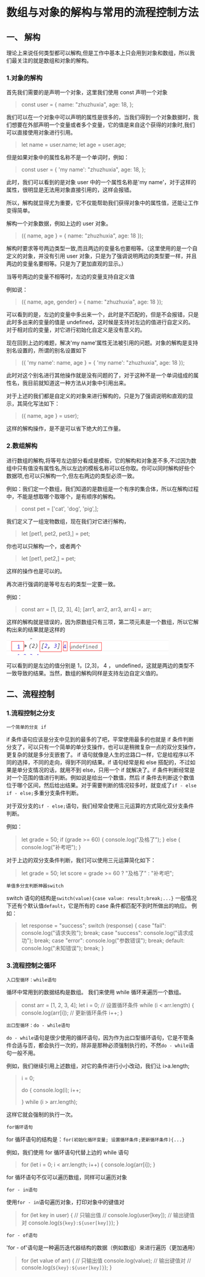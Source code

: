 # 数组与对象的解构与常用的流程控制方法

## 一、 解构

理论上来说任何类型都可以解构,但是工作中基本上只会用到对象和数组，所以我们最关注的就是数组和对象的解构。

### 1.对象的解构

首先我们需要的是声明一个对象，这里我们使用 const 声明一个对象

> const user = {
> name: "zhuzhuxia",
> age: 18,
> };

我们可以在一个对象中可以声明的属性是很多的，当我们得到一个对象数据时，我们想要在外部声明一个变量或者多个变量，它的值是来自这个获得的对象时,我们可以直接使用对象进行引用。

> let name = user.name;
> let age = user.age;

但是如果对象中的属性名称不是一个单词时，例如：

> const user = {
> 'my name': "zhuzhuxia",
> age: 18,
> };

此时，我们可以看到的是对象 user 中的一个属性名称是'my name'，对于这样的属性，很明显是无法用对象直接引用的，这样会报错。

所以，解构就显得尤为重要，它不仅能帮助我们获得对象中的属性值，还能让工作变得简单。

解构一个对象数据，例如上边的 user 对象。

> ({ name, age } = { name: "zhuzhuxia", age: 18 });

解构时要求等号两边类型一致,而且两边的变量名也要相等。（这里使用的是一个自定义的对象，并没有引用 user 对象，只是为了强调说明两边的类型要一样，并且两边的变量名要相等。只是为了更加直观的显示。）

当等号两边的变量不相等时，左边的变量支持自定义值

例如说：

> ({ name, age, gender} = { name: "zhuzhuxia", age: 18 });

可以看到的是，左边的变量中多出来一个，此时是不匹配的，但是不会报错，只是此时多出来的变量的值是 undefined，这时候是支持对左边的值进行自定义的。对于相对应的变量，对它进行初始化自定义是没有意义的。

现在回到上边的难题，解决'my name'属性无法被引用的问题。对象的解构是支持别名设置的，所谓的别名设置如下

> ({ 'my name': name, age } = { 'my name': "zhuzhuxia", age: 18 });

此时对这个别名进行其他操作就是没有问题的了，对于这种不是一个单词组成的属性名，我目前就知道这一种方法从对象中引用出来。

对于上述的我们都是自定义的对象来进行解构的，只是为了强调说明和直观的显示，其简化写法如下：

> ({ name, age } = user);

这样的解构操作，是不是可以省下绝大的工作量。

### 2.数组解构

进行数组的解构,将等号左边部分看成是模板，它的解构和对象差不多,不过因为数组中只有值没有属性名,所以左边的模板名称可以任你取。你可以同时解构好些个数据项,也可以只解构一个,但左右两边的类型必须一致。

例如：我们定一个数组，我们知道的是数组是一个有序的集合体，所以在解构过程中，不能是想取哪个取哪个，是有顺序的解构。

> const pet = ['cat', 'dog', 'pig',];

我们定义了一组宠物数组，现在我们对它进行解构，

> let [pet1, pet2, pet3,] = pet;

你也可以只解构一个，或者两个

> let [pet1, pet2,] = pet;

这样的操作也是可以的。

再次进行强调的是等号左右的类型一定要一致。

例如：

> const arr = [1, [2, 3], 4];
> [arr1, arr2, arr3, arr4] = arr;

这样的解构就是错误的，因为原数组只有三项，第二项元素是一个数组，所以它解构出来的结果就是这样的

![1](img/1.png)

可以看到的是左边的值分别是 1，[2,3]， 4 ， undefined，这就是两边的类型不一致导致的结果。当然，数组的解构同样是支持左边自定义值的。

## 二、流程控制

### 1.流程控制之分支

`一个简单的分支 if`

if 条件语句应该是分支中见到的最多的了吧，平常使用最多的也就是 if 条件判断分支了，可以只有一个简单的单分支操作，也可以是稍微复杂一点的双分支操作，更复杂的就是多分支嵌套了。
if 语句就像是人生的岔路口一样，它是给程序以不同的选择，不同的走向，得到不同的结果。if 语句经常是和 else 搭配的，不过如果是单分支情况的话，就用不到 else，只用一个 if 就解决了。if 条件判断经常是对一个范围的值进行判断。例如说是给出一个数值，然后 if 条件去判断这个数值位于哪个区间，然后给出结果。对于需要判断的情况较多时，就变成了`if - else if - else;`多重分支条件判断。

对于双分支的`if - else;`语句，我们经常会使用三元运算的方式简化双分支条件判断。

例如：

> let grade = 50;
> if (grade >= 60) {
> console.log("及格了");
> } else {
> console.log("补考吧");
> }

对于上边的双分支条件判断，我们可以使用三元运算简化如下：

> let grade = 50;
> let score = grade >= 60 ? "及格了" : "补考吧";

`单值多分支判断神器switch`

switch 语句的结构是`switch(value){case value: result;break;...}`
一般情况下还有个默认值`default`，它是所有的 case 条件都匹配不到时所做出的响应。
例如：

> let response = "success";
> switch (response) {
> case "fail":
> console.log("请求失败");
> break;
> case "success":
> console.log("请求成功");
> break;
> case "error":
> console.log("参数错误");
> break;
> default:
> console.log("未知错误");
> break;
> }

### 3.流程控制之循环

`入口型循环：while语句`

循环中常用到的数据结构是数组。
我们来使用 while 循环来遍历一个数组。

> const arr = [1, 2, 3, 4];
> let i = 0;
> // 设置循环条件
> while (i < arr.length) {
> console.log(arr[i]);
> // 更新循环条件
> i++;
> }

`出口型循环：do - while语句`

`do - while`语句是很少使用的循环语句，因为作为出口型循环语句，它是不管条件合适与否，都会执行一次的，除非是那种必须强制执行的，不然`do - while`语句一般不用。

例如，我们继续引用上述数组，对它的条件进行小小改动，我们让 i>a.length;

> i = 0;
>
> do {
> console.log(i);
> i++;
>
> } while (i > arr.length);

这样它就会强制的执行一次。

`for循环语句`

for 循环语句的结构是：`for(初始化循环变量; 设置循环条件;更新循环条件){...}`

例如，我们使用 for 循环语句代替上边的 while 语句

> for (let i = 0; i < arr.length; i++) {
> console.log(arr[i]);
> }

for 循环语句不仅可以遍历数组，同样可以遍历对象

`for - in语句`

使用`for - in`语句遍历对象，打印对象中的键值对

> for (let key in user) {
> // 只输出值
> // console.log(user[key]);
> // 输出键值对
> console.log(`${key}:${user[key]}`);
> }

`for - of语句`

'for - of'语句是一种遍历迭代器结构的数据（例如数组）来进行遍历（更加通用）

> for (let value of arr) {
> // 只输出值
> console.log(value);
> // 输出键值对
> // console.log(`${key}:${user[key]}`);
> }
